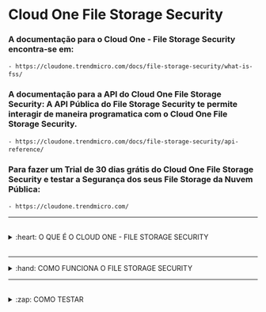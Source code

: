 # Cloud One File Storage Security

### A documentação para o Cloud One - File Storage Security encontra-se em: 

    - https://cloudone.trendmicro.com/docs/file-storage-security/what-is-fss/


### A documentação para a API do Cloud One File Storage Security: A API Pública do File Storage Security te permite interagir de maneira programatica com o Cloud One File Storage Security. 

    - https://cloudone.trendmicro.com/docs/file-storage-security/api-reference/


### Para fazer um Trial de 30 dias grátis do Cloud One File Storage Security e testar a Segurança dos seus File Storage da Nuvem Pública:

    - https://cloudone.trendmicro.com/


<hr />
<br />

<details>
  <summary>:heart: O QUE É O CLOUD ONE - FILE STORAGE SECURITY </summary>

<br />

<b>O QUE É O CLOUD ONE - FILE STORAGE SECURITY:</b>

O Trend Micro Cloud One – File Storage Security provêm anti-malware scanning em recursos no Amazon Simple Storage Service (Amazon S3) e outros Cloud Storage.

<ul>

<li> Proteja dados de armazenamento em nuvem </li>
<li> Aproveite as vantagens da verificação automatizada de malware </li>
<li> Reputação de arquivo: Bloqueie arquivos maliciosos conhecidos com assinaturas antimalware </li>
<li> Proteção de variantes: Procure variantes ofuscadas ou polimórficas de malware através de fragmentos de malware e algoritmos de detecção vistos anteriormente </li>
<li> Ampla flexibilidade: Suporte de varredura confiável para arquivos pequenos à grandes e suporte para qualquer tipo de arquivo </li>
<li> Automatiza a verificação de arquivos para ser acionada sempre que novos arquivos são carregados </li>
<li> Rapidamente comece a utilizar ao implantar a solução utilizando templates prontos </li>
<li> Permite a integração do workflow através de funções serverless </li>

</ul>

<b> Aproveite o suporte para os principais players: </b>

    - Amazon S3®, Microsoft Azure Blob* e Google Cloud Storage™*


<b> Os seguintes serviços são suportados: </b>

<i> <strong> Amazon S3 </strong> </i>

<b> Os seguintes serviços serão suportados em breve: </b>

<i> <strong> Azure Blob </i> </strong>

<i> <strong> Google Cloud Storage </i> </strong>


</details>

<br />
<hr />

<details>
  <summary>:hand: COMO FUNCIONA O FILE STORAGE SECURITY </summary>

<br />

<b>COMO FUNCIONA O FILE STORAGE SECURITY? </b>

<b> Quando um usuário ou programa carrega um arquivo para um determinado S3 bucket, o File Storage Security executa um scan. O Scan só é executado no arquivo adicionado, não nos recursos existentes no bucket. </b> Quando o Scan é completo, seus plugins customizados ou <a href="https://cloudone.trendmicro.com/docs/file-storage-security/post-scan-action-create/"> Lambdas </a> pegam os <a href="https://cloudone.trendmicro.com/docs/file-storage-security/scan-tag-overview/"> resultados </a> da verificação e podem conectar-se com o seu fluxo downstream para processamento posterior.

<b> O File Storage Security pode detectar vários tipos de Malware incluindo vírus, trojans, spyware e mais. </b> 

<img src="img/ComooFSSfunciona.png" alt="Como o FSS funciona"> </img>

<b> Quanto tempo os scans levam? </b> 

<b> O tempo de Scan depende do tamanho e tipo de um arquivo, e pode variar de cerca de 3 a 25 segundos. </b> Para mais detalhes, veja <a href="https://cloudone.trendmicro.com/docs/file-storage-security/performance-scaling/#Metric"> Performance metrics (scan times). </a>


<b> Como a solução escala? </b> 

<b> Porque o File Storage Security scanner é um Lambda function, pode lidar com vários scans simultaneamente, e aumentará (ou diminuirá) automaticamente em resposta a aumentos (ou diminuições) na carga. </b> Para detalhes, veja <a href="https://cloudone.trendmicro.com/docs/file-storage-security/performance-scaling/"> Performance and scaling. </a>


<b> Quais regiões são suportadas? </b> 

O File Storage Security pode residir em qualquer região da Amazon Web Services (AWS), exceto:

<ul>

<li> China (Beijing) </li>
<li> China (Ningxia) </li>
<li> AWS GovCloud (US) </li>
<li> Asia Pacific (Hong Kong) </li>
<li> Asia Pacific (Osaka-Local) </li>

</ul>

<b> Conteúdo da Stack: </b>

<i> <strong> File Storage Security é implantado usando Templates do AWS CloudFormation. Você pode revisar esses Templates para ver quais recursos compõem cada Stack. </i> </strong>

<b> Esses Templates estão disponíveis para revisão no Github: </b>

    - https://github.com/trendmicro/cloudone-filestorage-cloudformation-templates


<b> Conexão com a Internet em um fluxo de Scan: </b> 

<i> <strong> Quando o scanner comunica, envolve dois tipos de comunicação para a internet via HTTPS port 443: </i> </strong>

    - Conexão para a Trend Micro Global Smart Protection Server (c1fss1.icrc.trendmicro.com);

    - Conexão para vários serviços da AWS, como S3, SQS e SNS;


<i> <strong> O Scanner pode acessar a Smart Protection Server durante um scan, e acessar os serviços da AWS durante um scan (S3 e SQS) e depois de um scan (SNS). Para os detalhes do fluxo, refira a <a href="https://cloudone.trendmicro.com/docs/file-storage-security/arch-overview/"> Arquitetura. </a> </i> </strong>

<img src="img/ArquiteturaFSS.png" alt="Arquitetura FSS"> </img>

    - Para saber mais:

        - https://cloudone.trendmicro.com/docs/file-storage-security/arch-overview/


<b> Monitore os Resultados das Scans: </b>

<i> <strong> Os Resultados dos Scans do File Storage Security podem ser encontrados no <a href="https://docs.aws.amazon.com/AmazonCloudWatch/latest/logs/WhatIsCloudWatchLogs.html"> AWS CloudWatch Logs. </a> </i> </strong>

    - Para saber mais:
        - https://cloudone.trendmicro.com/docs/file-storage-security/scan-tag-overview/

</details>

<hr />
<br />

<details>
  <summary>:zap: COMO TESTAR </summary>

<br />

<b> COMO TESTAR: </b>

    1. Escaneie um Arquivo;
    2. (Opcional) Escaneie um Arquivo já existente no 'S3 bucket to scan';
    3. Veja os Resultados do Scan no CloudWatch;
    4. (Opcional) Seja notificado dos resultados do Scan por meio do SNS;
    5. (Opcional) Monitore por Arquivos Maliciosos usando o CloudWatch;
    6. (Opcional) Adicione Post-Scan Actions:
    

<b> Escaneie um Arquivo </b> 

Para escanear um arquivo, faça o upload para o 'S3 bucket to scan':

Na AWS, vá até Services > S3 e procure pelo o seu 'S3 bucket to scan'.

Na aba de Overview, clique em "Upload" para adicionar o seu arquivo no bucket.

O File Storage Security detecta que um arquivo foi adicionado ao bucket e escaneia o arquivo. 

O File Storage Security adiciona AWS tags ao arquivo que escaneia. As Tags contêm uma breve descrição do Resultado do Scan, e começa com o prefixo fss-*.

<img src="img/TagsdoFSSnoarquivo.png" alt="Tags do FSS no arquivo"> </img>

<br />

<b> Escaneie um Arquivo já existente no 'S3 bucket to scan' </b> 

Se você tiver arquivos existentes em seu <a href="https://cloudone.trendmicro.com/docs/file-storage-security/arch-overview/#S3BucketToScan"> 'S3 bucket to scan' </a>, esses arquivos não serão escaneados. Para escanear eles, você terá que copiá-los de volta para o mesmo bucket ao clicar em Actions > Copy no S3. A cópia irá acionar um scan em cada arquivo.

<b> Veja os Resultados do Scan no CloudWatch </b> 

O File Storage Security registra os Resultados do Scan no <a href="https://docs.aws.amazon.com/AmazonCloudWatch/latest/logs/WhatIsCloudWatchLogs.html"> AWS CloudWatch Logs. </a> Esses logs contém um pouco mais de informações do que está disponível nas tags fss-*.

    - Para saber mais:
        - https://cloudone.trendmicro.com/docs/file-storage-security/scan-tag-overview/#ViewScanResultAWSCloudWatchLog

<b> Seja notificado dos resultados do Scan por meio do SNS </b>  

Você pode confirgurar o  <a href="https://docs.aws.amazon.com/sns/latest/dg/welcome.html"> AWS Simple Notification Service (SNS) </a> para notificar quando um scan ocorre.

    - Para saber mais:
        - https://cloudone.trendmicro.com/docs/file-storage-security/scan-tag-overview/#BeNotifiedScanResultAWSSNS


<b> Monitore por Arquivos Maliciosos usando o CloudWatch </b> 

Você pode monitorar o seu sistema por arquivos maliciosos usando o <a href="https://docs.aws.amazon.com/AmazonCloudWatch/latest/logs/AnalyzingLogData.html"> AWS CloudWatch Logs Insights. </a>

Um exemplo de Script que procura por logs gerados pelo o <a href="https://cloudone.trendmicro.com/docs/file-storage-security/arch-overview/#ScannerLambda"> ScannerLambda </a> function quando encontra arquivos maliciosos:

        - https://cloudone.trendmicro.com/docs/file-storage-security/scan-tag-overview/#Monitor


<b> Adicione Post-Scan Actions: </b>

Depois que o File Storage Security completa um Scan, o Resultado desse Scan são tagueados ao arquivo e publicado no SNS ScanResultTopic.

<i> <strong> Se você quer fazer mais com os resultados, você terá que criar ou adicionar uma ação a ocorrer após o scan. Nós temos código exemplo para que você possa enviar arquivos limpos para um S3 bucket (promote) e enviar arquivos maliciosos para outro S3 bucket (quarantine). Para mais detalhes, veja <a href="https://cloudone.trendmicro.com/docs/file-storage-security/post-scan-action-code/"> Post-scan action sample code. </a> <i> <strong> 

</details>